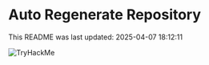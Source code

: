 # Auto Regenerate Repository

This README was last updated: 2025-04-07 18:12:11

 ![TryHackMe](https://tryhackme.com/badge/533634)